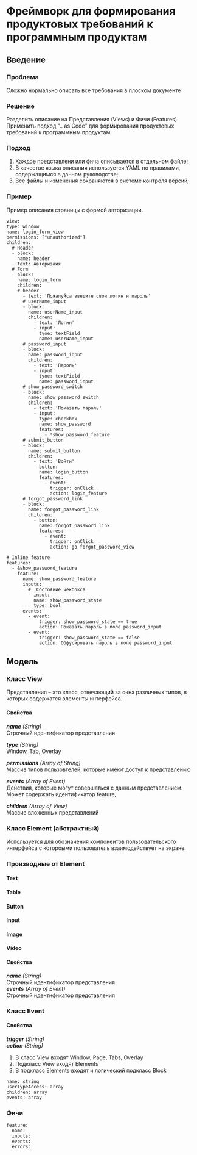 # Фреймворк для формирования продуктовых требований к программным продуктам
## Введение
### Проблема
Сложно нормально описать все требования в плоском документе 
### Решение
Разделить описание на Представления (Views) и Фичи (Features). Применить подход ".. as Code" для формирования продуктовых требований к программным продуктам.
### Подход
1. Каждое представлени или фича описывается в отдельном файле;
2. В качестве языка описания используется YAML по правилами, содержащимся в данном руководстве;
3. Все файлы и изменения сохраняются в системе контроля версий;

### Пример
Пример описания страницы с формой авторизации.
~~~
view:
type: window
name: login_form_view
permissions: ["unauthorized"]
children:
  # Header
  - block:
    name: header
    text: Авторизаия
  # Form
  - block:
    name: login_form
    children:
    # header
      - text: 'Пожалуйса введите свои логин и пароль'
      # userName_input
      - block:
        name: userName_input
        children:
          - text: 'Логин'
          - input:
            tyoe: textField
            name: userName_input
      # password_input
      - block:
        name: password_input
        children:
          - text: 'Пароль'
          - input:
            tyoe: textField 
            name: password_input
      # show_password_switch
      - block:
        name: show_password_switch
        children:
          - text: 'Показать пароль'
          - input:
            type: checkbox
            name: show_password
            features:
              - *show_password_feature
      # submit_button
      - block:
        name: submit_button
        children:
          - text: 'Войти'
          - button:
            name: login_button
            features:
              - event:
                trigger: onClick
                action: login_feature
      # forgot_password_link
      - block:
        name: forgot_password_link
        children:
          - button:
            name: forgot_password_link
            features:
              - event:
                trigger: onClick
                action: go forgot_password_view

# Inline feature
features:
  - &show_password_feature
    feature:
      name: show_password_feature
      inputs: 
        #  Состояние чекбокса
        - input:
          name: show_password_state 
          type: bool
      events:
        - event:
            trigger: show_password_state == true
            action: Показать пароль в поле password_input
        - event:
            trigger: show_password_state == false
            action: Обфусировать пароль в поле password_input        

~~~

## Модель
### Класс View
Представления – это класс, отвечающий за окна различных типов, в которых содержатся элементы интерфейса.
#### Свойства
_**name** (String)_  
Строчный идентификатор представления  

_**type** (String)_  
Window, Tab, Overlay  

_**permissions** (Array of String)_  
Массив типов пользовтелей, которые имеют доступ к представлению  
  
_**events** (Array of Event)_  
Действия, которые могут совершаться с данным представлением. Может содержать  идентификатор feature,  
  
_**children** (Array of View)_  
Массив вложенных представлений  


### Класс Element (абстрактный)
Используется для обозначения компонентов пользовательского интерфейса с котороыми пользователь взаимодействует на экране.

### Производные от Element
#### Text
#### Table
#### Button
#### Input
#### Image
#### Video

#### Свойства
_**name** (String)_  
Строчный идентификатор представления  
_**events** (Array of Event)_  
Строчный идентификатор представления  

### Класс Event
#### Свойства
_**trigger** (String)_  
_**action** (String)_   



1. В класс View входят Window, Page, Tabs, Overlay
2. Подкласс View входят Elements
3. В подкласс Elements входят  и логический подкласс Block
~~~
name: string
userTypeAccess: array
children: array
events: array
~~~
### Фичи
~~~
feature:
  name: 
  inputs:
  events:
  errors:
~~~
